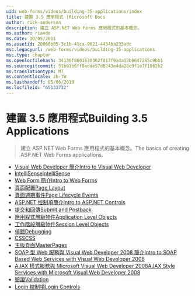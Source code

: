 ```yaml
---
uid: web-forms/videos/building-35-applications/index
title: 建置 3.5 應用程式 |Microsoft Docs
author: rick-anderson
description: 建立 ASP.NET Web Forms 應用程式的基本概念。
ms.author: riande
ms.date: 10/05/2011
ms.assetid: 20060b05-3c1b-41ca-9621-4434ba233adc
msc.legacyurl: /web-forms/videos/building-35-applications
msc.type: chapter
ms.openlocfilehash: 34136f8601630362fd17f9a4a12b6647285c9bb1
ms.sourcegitcommit: 51b01b6ff8edde57d8243e4da28c9f1e7f1962b2
ms.translationtype: MT
ms.contentlocale: zh-TW
ms.lasthandoff: 05/06/2019
ms.locfileid: "65133732"
---
```

# <a name="building-35-applications"></a><span data-ttu-id="8f572-103">建置 3.5 應用程式</span><span class="sxs-lookup"><span data-stu-id="8f572-103">Building 3.5 Applications</span></span>

> <span data-ttu-id="8f572-104">建立 ASP.NET Web Forms 應用程式的基本概念。</span><span class="sxs-lookup"><span data-stu-id="8f572-104">The basics of creating ASP.NET Web Forms applications.</span></span>

- [<span data-ttu-id="8f572-105">Visual Web Developer 簡介</span><span class="sxs-lookup"><span data-stu-id="8f572-105">Intro to Visual Web Developer</span></span>](intro-to-visual-web-developer.md)
- [<span data-ttu-id="8f572-106">IntelliSense</span><span class="sxs-lookup"><span data-stu-id="8f572-106">IntelliSense</span></span>](intellisense.md)
- [<span data-ttu-id="8f572-107">Web Form 簡介</span><span class="sxs-lookup"><span data-stu-id="8f572-107">Intro to Web Forms</span></span>](intro-to-web-forms.md)
- [<span data-ttu-id="8f572-108">頁面配置</span><span class="sxs-lookup"><span data-stu-id="8f572-108">Page Layout</span></span>](page-layout.md)
- [<span data-ttu-id="8f572-109">頁面週期事件</span><span class="sxs-lookup"><span data-stu-id="8f572-109">Page Lifecycle Events</span></span>](page-lifecycle-events.md)
- [<span data-ttu-id="8f572-110">ASP.NET 控制項簡介</span><span class="sxs-lookup"><span data-stu-id="8f572-110">Intro to ASP.NET Controls</span></span>](intro-to-aspnet-controls.md)
- [<span data-ttu-id="8f572-111">提交和回傳</span><span class="sxs-lookup"><span data-stu-id="8f572-111">Submit and Postback</span></span>](submit-and-postback.md)
- [<span data-ttu-id="8f572-112">應用程式層級物件</span><span class="sxs-lookup"><span data-stu-id="8f572-112">Application Level Objects</span></span>](application-level-objects.md)
- [<span data-ttu-id="8f572-113">工作階段層級物件</span><span class="sxs-lookup"><span data-stu-id="8f572-113">Session Level Objects</span></span>](session-level-objects.md)
- [<span data-ttu-id="8f572-114">偵錯</span><span class="sxs-lookup"><span data-stu-id="8f572-114">Debugging</span></span>](debugging.md)
- [<span data-ttu-id="8f572-115">CSS</span><span class="sxs-lookup"><span data-stu-id="8f572-115">CSS</span></span>](css.md)
- [<span data-ttu-id="8f572-116">主版頁面</span><span class="sxs-lookup"><span data-stu-id="8f572-116">MasterPages</span></span>](masterpages.md)
- [<span data-ttu-id="8f572-117">SOAP 型 Web 服務與 Visual Web Developer 2008 簡介</span><span class="sxs-lookup"><span data-stu-id="8f572-117">Intro to SOAP Based Web Services with Visual Web Developer 2008</span></span>](an-introduction-to-soap-based-web-services-with-visual-web-developer-2008.md)
- [<span data-ttu-id="8f572-118">AJAX 樣式服務與 Microsoft Visual Web Developer 2008</span><span class="sxs-lookup"><span data-stu-id="8f572-118">AJAX Style Services with Microsoft Visual Web Developer 2008</span></span>](ajax-style-services-with-microsoft-visual-web-developer-2008.md)
- [<span data-ttu-id="8f572-119">驗證</span><span class="sxs-lookup"><span data-stu-id="8f572-119">Validation</span></span>](validation.md)
- [<span data-ttu-id="8f572-120">Login 控制項</span><span class="sxs-lookup"><span data-stu-id="8f572-120">Login Controls</span></span>](login-controls.md)
